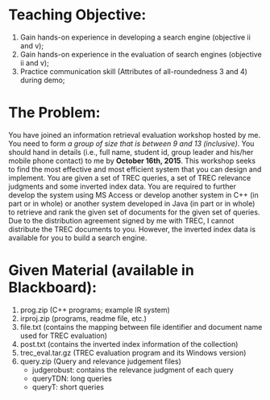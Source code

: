 Teaching Objective:
===================
1. Gain hands-on experience in developing a search engine (objective ii and v);
2. Gain hands-on experience in the evaluation of search engines (objective ii and v);
3. Practice communication skill (Attributes of all-roundedness 3 and 4) during demo;

The Problem:
============
You have joined an information retrieval evaluation workshop hosted by me. You need to form *a group of size that is between 9 and 13 (inclusive)*. You should hand in details (i.e., full name, student id, group leader and his/her mobile phone contact) to me by **October 16th, 2015**. This workshop seeks to find the most effective and most efficient system that you can design and implement. You are given a set of TREC queries, a set of TREC relevance judgments and some inverted index data. You are required to further develop the system using MS Access or develop another system in C++ (in part or in whole) or another system developed in Java (in part or in whole) to retrieve and rank the given set of documents for the given set of queries. Due to the distribution agreement signed by me with TREC, I cannot distribute the TREC documents to you. However, the inverted index data is available for you to build a search engine.

Given Material (available in Blackboard):
=========================================
1. prog.zip (C++ programs; example IR system)
2. irproj.zip (programs, readme file, etc.)
3. file.txt (contains the mapping between file identifier and document name used for TREC evaluation)
4. post.txt (contains the inverted index information of the collection)
5. trec_eval.tar.gz (TREC evaluation program and its Windows version)
6. query.zip (Query and relevance judgement files)
   - judgerobust: contains the relevance judgment of each query
   - queryTDN: long queries
   - queryT: short queries